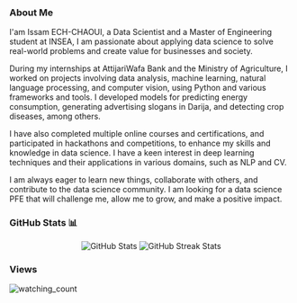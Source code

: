 ### About Me
I'am Issam ECH-CHAOUI, a Data Scientist and a Master of Engineering student at INSEA, I am passionate about applying data science to solve real-world problems and create value for businesses and society.

During my internships at AttijariWafa Bank and the Ministry of Agriculture, I worked on projects involving data analysis, machine learning, natural language processing, and computer vision, using Python and various frameworks and tools. I developed models for predicting energy consumption, generating advertising slogans in Darija, and detecting crop diseases, among others.

I have also completed multiple online courses and certifications, and participated in hackathons and competitions, to enhance my skills and knowledge in data science. I have a keen interest in deep learning techniques and their applications in various domains, such as NLP and CV.

I am always eager to learn new things, collaborate with others, and contribute to the data science community. I am looking for a data science PFE that will challenge me, allow me to grow, and make a positive impact.


### GitHub Stats 📊

<p align="center"> 
  <img src="https://github-readme-stats.vercel.app/api?username=IssamLL&theme=radical&hide_border=true&include_all_commits=false&count_private=false" alt="GitHub Stats">
  <img src="https://github-readme-streak-stats.herokuapp.com/?user=IssamLL&theme=radical&hide_border=true" alt="GitHub Streak Stats">
</p> 

### Views

<p align="left"> 
<img src="https://komarev.com/ghpvc/?username=IssamLL&color=brightgreen" alt="watching_count" />
 </p>
 <p align="center">
